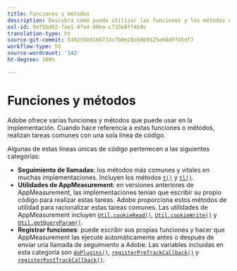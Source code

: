 ```yaml
---
title: Funciones y métodos
description: Descubra cómo puede utilizar las funciones y los métodos que Adobe ofrece en su implementación.
exl-id: 9ef5bd92-fae1-4fe4-90ea-c735e8ff4b9c
translation-type: ht
source-git-commit: 549258b0168733c7b0e28cb8b9125e68dffd5df7
workflow-type: ht
source-wordcount: '142'
ht-degree: 100%

---
```


# Funciones y métodos

Adobe ofrece varias funciones y métodos que puede usar en la implementación. Cuando hace referencia a estas funciones o métodos, realizan tareas comunes con una sola línea de código.

Algunas de estas líneas únicas de código pertenecen a las siguientes categorías:

* **Seguimiento de llamadas**: los métodos más comunes y vitales en muchas implementaciones. Incluyen los métodos [`t()`](t-method.md) y [`tl()`](tl-method.md).
* **Utilidades de AppMeasurement**: en versiones anteriores de AppMeasurement, las implementaciones tenían que escribir su propio código para realizar estas tareas. Adobe proporciona estos métodos de utilidad para racionalizar estas tareas comunes. Las utilidades de AppMeasurement incluyen [`Util.cookieRead()`](util-cookieread.md), [`Util.cookieWrite()`](util-cookiewrite.md) y [`Util.getQueryParam()`](util-getqueryparam.md).
* **Registrar funciones**: puede escribir sus propias funciones y hacer que AppMeasurement las ejecute automáticamente antes o después de enviar una llamada de seguimiento a Adobe. Las variables incluidas en esta categoría son [`doPlugins()`](doplugins.md), [`registerPreTrackCallback()`](registerpretrackcallback.md) y [`registerPostTrackCallback()`](registerposttrackcallback.md).
